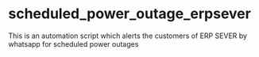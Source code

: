 # scheduled_power_outage_erpsever
This is an automation script which alerts the customers of ERP SEVER by whatsapp for scheduled power outages
